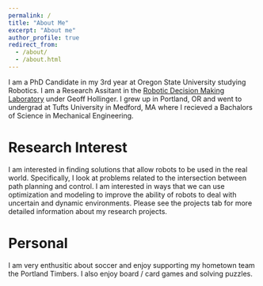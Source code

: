 ```yaml
---
permalink: /
title: "About Me"
excerpt: "About me"
author_profile: true
redirect_from: 
  - /about/
  - /about.html
---
```


I am a PhD Candidate in my 3rd year at Oregon State University studying Robotics. I am a Research Assitant in the [Robotic Decision Making Laboratory](http://research.engr.oregonstate.edu/rdml/home) under Geoff Hollinger. I grew up in Portland, OR and went to undergrad at Tufts University in Medford, MA where I recieved a Bachalors of Science in Mechanical Engineering.

Research Interest
======

I am interested in finding solutions that allow robots to be used in the real world. Specifically, I look at problems related to the intersection between path planning and control. I am interested in ways that we can use optimization and modeling to improve the ability of robots to deal with uncertain and dynamic environments. Please see the projects tab for more detailed information about my research projects.

Personal
======

I am very enthusitic about soccer and enjoy supporting my hometown team the Portland Timbers. I also enjoy board / card games and solving puzzles.